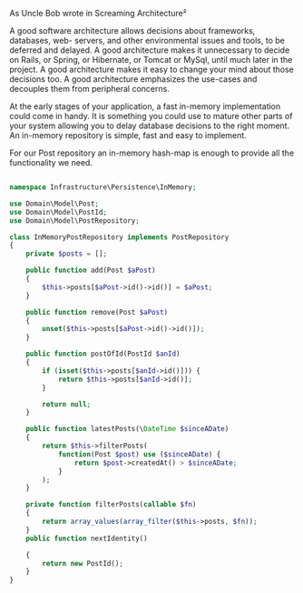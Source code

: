 As Uncle Bob wrote in Screaming Architecture²



A good software architecture allows decisions about frameworks, databases, web- servers, and other environmental issues and tools, to be deferred and delayed. A good architecture makes it unnecessary to decide on Rails, or Spring, or Hibernate, or Tomcat or MySql, until much later in the project. A good architecture makes it easy to change your mind about those decisions too. A good architecture emphasizes the use-cases and decouples them from peripheral concerns.



At the early stages of your application, a fast in-memory implementation could come in handy. It is something you could use to mature other parts of your system allowing you to delay database decisions to the right moment. An in-memory repository is simple, fast and easy to implement.

For our Post repository an in-memory hash-map is enough to provide all the functionality we need.



```php

namespace Infrastructure\Persistence\InMemory;

use Domain\Model\Post;
use Domain\Model\PostId;
use Domain\Model\PostRepository;

class InMemoryPostRepository implements PostRepository
{
    private $posts = [];

    public function add(Post $aPost)
    {
        $this->posts[$aPost->id()->id()] = $aPost;
    }

    public function remove(Post $aPost)
    {
        unset($this->posts[$aPost->id()->id()]);
    }

    public function postOfId(PostId $anId)
    {
        if (isset($this->posts[$anId->id()])) {
            return $this->posts[$anId->id()];
        }

        return null;
    }

    public function latestPosts(\DateTime $sinceADate)
    {
        return $this->filterPosts(
            function(Post $post) use ($sinceADate) {
                return $post->createdAt() > $sinceADate;
            }
        );
    }

    private function filterPosts(callable $fn)
    {
        return array_values(array_filter($this->posts, $fn));
    }
    public function nextIdentity()

    {
        return new PostId();
    }
}

```



